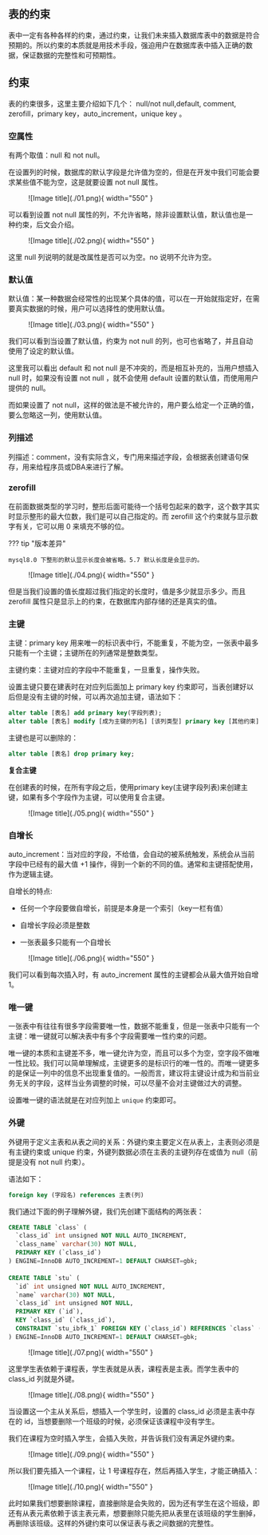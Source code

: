 

## **表的约束**

表中一定有各种各样的约束，通过约束，让我们未来插入数据库表中的数据是符合预期的。所以约束的本质就是用技术手段，强迫用户在数据库表中插入正确的数据，保证数据的完整性和可预期性。


## **约束**

表的约束很多，这里主要介绍如下几个： null/not null,default, comment, zerofill，primary key，auto_increment，unique key 。

### **空属性**

有两个取值：null 和 not null。

在设置列的时候，数据库的默认字段是允许值为空的，但是在开发中我们可能会要求某些值不能为空，这是就要设置 not null 属性。

<figure markdown="span">
  ![Image title](./01.png){ width="550" }
</figure>

可以看到设置 not null 属性的列，不允许省略，除非设置默认值，默认值也是一种约束，后文会介绍。

<figure markdown="span">
  ![Image title](./02.png){ width="550" }
</figure>

这里 null 列说明的就是改属性是否可以为空。no 说明不允许为空。

### **默认值**

默认值：某一种数据会经常性的出现某个具体的值，可以在一开始就指定好，在需要真实数据的时候，用户可以选择性的使用默认值。

<figure markdown="span">
  ![Image title](./03.png){ width="550" }
</figure>

我们可以看到当设置了默认值，约束为 not null 的列，也可也省略了，并且自动使用了设定的默认值。

这里我可以看出 default 和 not null 是不冲突的，而是相互补充的，当用户想插入 null 时，如果没有设置 not null ，就不会使用 default 设置的默认值，而使用用户提供的 null。

而如果设置了 not null，这样的做法是不被允许的，用户要么给定一个正确的值，要么忽略这一列，使用默认值。


### **列描述**

列描述：comment，没有实际含义，专门用来描述字段，会根据表创建语句保存，用来给程序员或DBA来进行了解。

### **zerofill**

在前面数据类型的学习时，整形后面可能待一个括号包起来的数字，这个数字其实时显示整形的最大位数，我们是可以自己指定的。而 zerofill 这个约束就与显示数字有关，它可以用 0 来填充不够的位。

??? tip "版本差异"

    mysql8.0 下整形的默认显示长度会被省略。5.7 默认长度是会显示的。


<figure markdown="span">
  ![Image title](./04.png){ width="550" }
</figure>

但是当我们设置的值长度超过我们指定的长度时，值是多少就显示多少。而且 zerofill 属性只是显示上的约束，在数据库内部存储的还是真实的值。


### **主键**

主键：primary key 用来唯一的标识表中行，不能重复，不能为空，一张表中最多只能有一个主键；主键所在的列通常是整数类型。

主键约束：主键对应的字段中不能重复，一旦重复，操作失败。

设置主键只要在建表时在对应列后面加上 primary key 约束即可，当表创建好以后但是没有主键的时候，可以再次追加主键，语法如下：

```sql
alter table [表名] add primary key(字段列表);
alter table [表名] modify [成为主键的列名] [该列类型] primary key [其他约束];
```

主键也是可以删除的：

```sql
alter table [表名] drop primary key;
```

**复合主键**

在创建表的时候，在所有字段之后，使用primary key(主键字段列表)来创建主键，如果有多个字段作为主键，可以使用复合主键。

<figure markdown="span">
  ![Image title](./05.png){ width="550" }
</figure>


### **自增长**

auto_increment：当对应的字段，不给值，会自动的被系统触发，系统会从当前字段中已经有的最大值 +1 操作，得到一个新的不同的值。通常和主键搭配使用，作为逻辑主键。

自增长的特点:

- 任何一个字段要做自增长，前提是本身是一个索引（key一栏有值）

- 自增长字段必须是整数

- 一张表最多只能有一个自增长

<figure markdown="span">
  ![Image title](./06.png){ width="550" }
</figure>

我们可以看到每次插入时，有 auto_increment 属性的主键都会从最大值开始自增 1。

### **唯一键**

一张表中有往往有很多字段需要唯一性，数据不能重复，但是一张表中只能有一个主键：唯一键就可以解决表中有多个字段需要唯一性约束的问题。

唯一键的本质和主键差不多，唯一键允许为空，而且可以多个为空，空字段不做唯一性比较。我们可以简单理解成，主键更多的是标识行的唯一性的。而唯一键更多的是保证一列中的信息不出现重复值的。一般而言，建议将主键设计成为和当前业务无关的字段，这样当业务调整的时候，可以尽量不会对主键做过大的调整。

设置唯一键的语法就是在对应列加上 `unique` 约束即可。


### **外键**

外键用于定义主表和从表之间的关系：外键约束主要定义在从表上，主表则必须是有主键约束或 unique 约束，外键列数据必须在主表的主键列存在或值为 null（前提是没有 not null 约束）。

语法如下：

```sql
foreign key (字段名) references 主表(列)
```

我们通过下面的例子理解外键，我们先创建下面结构的两张表：

```sql
CREATE TABLE `class` (
  `class_id` int unsigned NOT NULL AUTO_INCREMENT,
  `class_name` varchar(30) NOT NULL,
  PRIMARY KEY (`class_id`)
) ENGINE=InnoDB AUTO_INCREMENT=1 DEFAULT CHARSET=gbk;

CREATE TABLE `stu` (
  `id` int unsigned NOT NULL AUTO_INCREMENT,
  `name` varchar(30) NOT NULL,
  `class_id` int unsigned NOT NULL,
  PRIMARY KEY (`id`),
  KEY `class_id` (`class_id`),
  CONSTRAINT `stu_ibfk_1` FOREIGN KEY (`class_id`) REFERENCES `class` (`class_id`)
) ENGINE=InnoDB AUTO_INCREMENT=1 DEFAULT CHARSET=gbk;
```


<figure markdown="span">
  ![Image title](./07.png){ width="550" }
</figure>

这里学生表依赖于课程表，学生表就是从表，课程表是主表。而学生表中的 class_id 列就是外键。


<figure markdown="span">
  ![Image title](./08.png){ width="550" }
</figure>

当设置这一个主从关系后，想插入一个学生时，设置的 class_id 必须是主表中存在的 id，当想要删除一个班级的时候，必须保证该课程中没有学生。

我们在课程为空时插入学生，会插入失败，并告诉我们没有满足外键约束。

<figure markdown="span">
  ![Image title](./09.png){ width="550" }
</figure>

所以我们要先插入一个课程，让 1 号课程存在，然后再插入学生，才能正确插入：

<figure markdown="span">
  ![Image title](./10.png){ width="550" }
</figure>

此时如果我们想要删除课程，直接删除是会失败的，因为还有学生在这个班级，即还有从表元素依赖于该主表元素，想要删除只能先把从表里在该班级的学生删掉，再删除该班级。这样的外键约束可以保证表与表之间数据的完整性。

